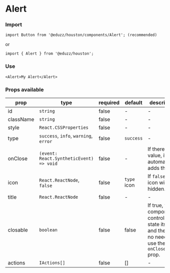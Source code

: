 # Alert

### Import

```
import Button from '@eduzz/houston/components/Alert'; (recommended)
```

or

```
import { Alert } from '@eduzz/houston';
```

### Use

```
<Alert>My Alert</Alert>
```

### Props available

| prop | type | required | default | description |
| ---- | ---- | -------- | ------- | ----------- |
| id | `string` | false | - | - |
| className | `string` | false | - | - |
| style | `React.CSSProperties` | false | - | - |
| type | `success`, `info`, `warning`, `error` | false | `success` | - |
| onClose | `(event: React.SyntheticEvent) => void` | false | - | If there is a value, it automatically adds the "X". |
| icon | `React.ReactNode`, `false` | false | `type` icon | If `false`, the icon will be hidden. |
| title | `React.ReactNode` | false | - | - |
| closable | `boolean` | false | false | If true, the component controls the state itself and there is no need to use the `onClose` prop. |
| actions | `IActions[]` | false | [] | - |

